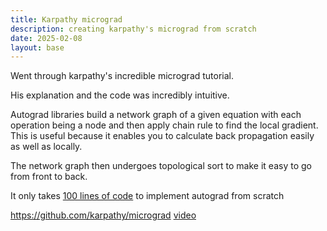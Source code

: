 ```yaml
---
title: Karpathy micrograd
description: creating karpathy's micrograd from scratch
date: 2025-02-08
layout: base
---
```


Went through karpathy's incredible micrograd tutorial.

His explanation and the code was incredibly intuitive.

Autograd libraries build a network graph of a given equation with each operation being a node and then apply chain rule to find the local gradient. This is useful because it enables you to calculate back propagation easily as well as locally.

The network graph then undergoes topological sort to make it easy to go from front to back.

It only takes [100 lines of code](https://github.com/karpathy/micrograd/blob/master/micrograd/engine.py) to implement autograd from scratch



https://github.com/karpathy/micrograd
[video](https://www.youtube.com/watch?v=VMj-3S1tku0)